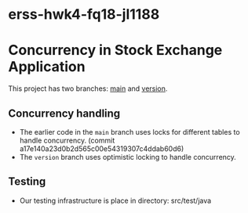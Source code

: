# erss-hwk4-fq18-jl1188

# Concurrency in Stock Exchange Application

This project has two branches: [main](https://gitlab.oit.duke.edu/fq18/erss-hwk4-fq18-jl1188/-/tree/main) and [version](https://gitlab.oit.duke.edu/fq18/erss-hwk4-fq18-jl1188/-/tree/version).

## Concurrency handling

- The earlier code in the `main` branch uses locks for different tables to handle concurrency. (commit a17e140a23d0b2d565c00e54319307c4ddab60d6)
- The `version` branch uses optimistic locking to handle concurrency.

## Testing

- Our testing infrastructure is place in directory: src/test/java
